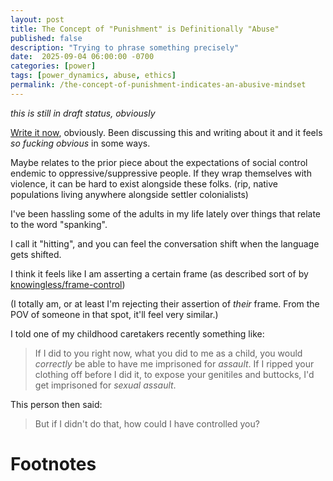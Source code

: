 ```yaml
---
layout: post
title: The Concept of "Punishment" is Definitionally "Abuse"
published: false
description: "Trying to phrase something precisely"
date:  2025-09-04 06:00:00 -0700
categories: [power]
tags: [power_dynamics, abuse, ethics]
permalink: /the-concept-of-punishment-indicates-an-abusive-mindset
---
```


_this is still in draft status, obviously_

[Write it now](https://josh.works/write-it-now), obviously. Been discussing this and writing about it and it feels _so fucking obvious_ in some ways.

Maybe relates to the prior piece about the expectations of social control endemic to oppressive/suppressive people. If they wrap themselves with violence, it can be hard to exist alongside these folks. (rip, native populations living anywhere alongside settler colonialists)

I've been hassling some of the adults in my life lately over things that relate to the word "spanking". 

I call it "hitting", and you can feel the conversation shift when the language gets shifted.

I think it feels like I am asserting a certain frame (as described sort of by [knowingless/frame-control](knowingless.org/frame-control))

(I totally am, or at least I'm rejecting their assertion of _their_ frame. From the POV of someone in that spot, it'll feel very similar.)

I told one of my childhood caretakers recently something like:

> If I did to you right now, what you did to me as a child, you would _correctly_ be able to have me imprisoned for _assault_. If I ripped your clothing off before I did it, to expose your genitiles and buttocks, I'd get imprisoned for _sexual assault_. 

This person then said:

> But if I didn't do that, how could I have controlled you?





# Footnotes